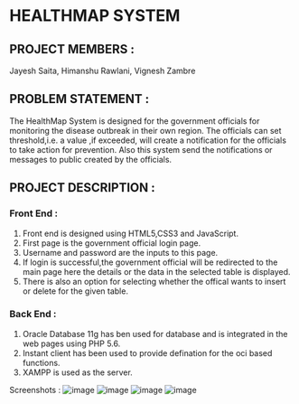 # HEALTHMAP SYSTEM
## PROJECT MEMBERS :
Jayesh Saita, Himanshu Rawlani, Vignesh Zambre

## PROBLEM STATEMENT :
The HealthMap System is designed for the government officials for monitoring the disease outbreak in their own region. The officials can set threshold,i.e. a value ,if exceeded, will create a notification for the officials to take action for prevention. Also this system send the notifications or messages to public created by the officials. 

## PROJECT DESCRIPTION :
### Front End :
1. Front end is designed using HTML5,CSS3 and JavaScript.
2. First page is the government official login page.
3. Username and password are the inputs to this page.
4. If login is successful,the government official will be redirected to the main page here the details or the data in the selected table is displayed.
5. There is also an option for selecting whether the offical wants to insert or delete for the given table.

### Back End :
1. Oracle Database 11g has ben used for database and is integrated in the web pages using PHP 5.6.
2. Instant client has been used to provide defination for the oci based functions.
3. XAMPP is used as the server.

Screenshots :
![image](https://user-images.githubusercontent.com/16475754/37103259-cc83dc0e-224f-11e8-923a-2cd521548912.png)
![image](https://user-images.githubusercontent.com/16475754/37103300-e6e566a8-224f-11e8-8b75-67988204f65d.png)
![image](https://user-images.githubusercontent.com/16475754/37103315-ee0452e6-224f-11e8-99a8-4601506f18e0.png)
![image](https://user-images.githubusercontent.com/16475754/37103321-f2b4ef12-224f-11e8-996c-2cf5d7304a6c.png)
